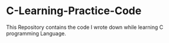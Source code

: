 # C-Learning-Practice-Code
This Repository contains the code I wrote down while learning C programming Language. 
